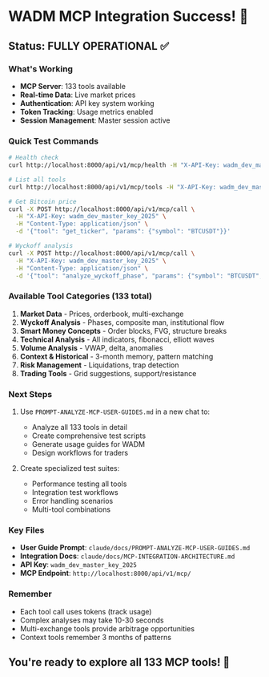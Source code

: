 # WADM MCP Integration Success! 🎉

## Status: FULLY OPERATIONAL ✅

### What's Working
- **MCP Server**: 133 tools available
- **Real-time Data**: Live market prices
- **Authentication**: API key system working
- **Token Tracking**: Usage metrics enabled
- **Session Management**: Master session active

### Quick Test Commands
```bash
# Health check
curl http://localhost:8000/api/v1/mcp/health -H "X-API-Key: wadm_dev_master_key_2025"

# List all tools
curl http://localhost:8000/api/v1/mcp/tools -H "X-API-Key: wadm_dev_master_key_2025" > tools.json

# Get Bitcoin price
curl -X POST http://localhost:8000/api/v1/mcp/call \
  -H "X-API-Key: wadm_dev_master_key_2025" \
  -H "Content-Type: application/json" \
  -d '{"tool": "get_ticker", "params": {"symbol": "BTCUSDT"}}'

# Wyckoff analysis
curl -X POST http://localhost:8000/api/v1/mcp/call \
  -H "X-API-Key: wadm_dev_master_key_2025" \
  -H "Content-Type: application/json" \
  -d '{"tool": "analyze_wyckoff_phase", "params": {"symbol": "BTCUSDT", "timeframe": "60"}}'
```

### Available Tool Categories (133 total)
1. **Market Data** - Prices, orderbook, multi-exchange
2. **Wyckoff Analysis** - Phases, composite man, institutional flow
3. **Smart Money Concepts** - Order blocks, FVG, structure breaks
4. **Technical Analysis** - All indicators, fibonacci, elliott waves
5. **Volume Analysis** - VWAP, delta, anomalies
6. **Context & Historical** - 3-month memory, pattern matching
7. **Risk Management** - Liquidations, trap detection
8. **Trading Tools** - Grid suggestions, support/resistance

### Next Steps
1. Use `PROMPT-ANALYZE-MCP-USER-GUIDES.md` in a new chat to:
   - Analyze all 133 tools in detail
   - Create comprehensive test scripts
   - Generate usage guides for WADM
   - Design workflows for traders

2. Create specialized test suites:
   - Performance testing all tools
   - Integration test workflows
   - Error handling scenarios
   - Multi-tool combinations

### Key Files
- **User Guide Prompt**: `claude/docs/PROMPT-ANALYZE-MCP-USER-GUIDES.md`
- **Integration Docs**: `claude/docs/MCP-INTEGRATION-ARCHITECTURE.md`
- **API Key**: `wadm_dev_master_key_2025`
- **MCP Endpoint**: `http://localhost:8000/api/v1/mcp/`

### Remember
- Each tool call uses tokens (track usage)
- Complex analyses may take 10-30 seconds
- Multi-exchange tools provide arbitrage opportunities
- Context tools remember 3 months of patterns

## You're ready to explore all 133 MCP tools! 🚀
